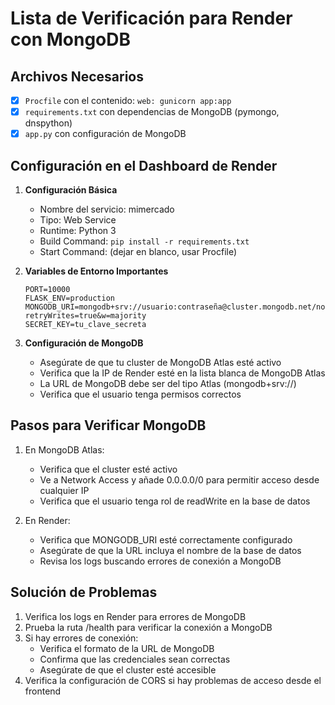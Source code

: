 # Lista de Verificación para Render con MongoDB

## Archivos Necesarios
- [x] `Procfile` con el contenido: `web: gunicorn app:app`
- [x] `requirements.txt` con dependencias de MongoDB (pymongo, dnspython)
- [x] `app.py` con configuración de MongoDB

## Configuración en el Dashboard de Render
1. **Configuración Básica**
   - Nombre del servicio: mimercado
   - Tipo: Web Service
   - Runtime: Python 3
   - Build Command: `pip install -r requirements.txt`
   - Start Command: (dejar en blanco, usar Procfile)

2. **Variables de Entorno Importantes**
   ```
   PORT=10000
   FLASK_ENV=production
   MONGODB_URI=mongodb+srv://usuario:contraseña@cluster.mongodb.net/nombre_base_datos?retryWrites=true&w=majority
   SECRET_KEY=tu_clave_secreta
   ```

3. **Configuración de MongoDB**
   - Asegúrate de que tu cluster de MongoDB Atlas esté activo
   - Verifica que la IP de Render esté en la lista blanca de MongoDB Atlas
   - La URL de MongoDB debe ser del tipo Atlas (mongodb+srv://)
   - Verifica que el usuario tenga permisos correctos

## Pasos para Verificar MongoDB
1. En MongoDB Atlas:
   - Verifica que el cluster esté activo
   - Ve a Network Access y añade 0.0.0.0/0 para permitir acceso desde cualquier IP
   - Verifica que el usuario tenga rol de readWrite en la base de datos

2. En Render:
   - Verifica que MONGODB_URI esté correctamente configurado
   - Asegúrate de que la URL incluya el nombre de la base de datos
   - Revisa los logs buscando errores de conexión a MongoDB

## Solución de Problemas
1. Verifica los logs en Render para errores de MongoDB
2. Prueba la ruta /health para verificar la conexión a MongoDB
3. Si hay errores de conexión:
   - Verifica el formato de la URL de MongoDB
   - Confirma que las credenciales sean correctas
   - Asegúrate de que el cluster esté accesible
4. Verifica la configuración de CORS si hay problemas de acceso desde el frontend
